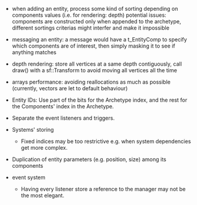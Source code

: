 - when adding an entity, process some kind of sorting depending on components values (i.e. for rendering: depth)
	potential issues: components are constructed only when appended to the archetype, different sortings criterias might interfer and make it impossible

- messaging an entity: a message would have a t_EntityComp to specify which components are of interest, then simply masking it to see if anything matches

- depth rendering: store all vertices at a same depth contiguously, call draw() with a sf::Transform to avoid moving all vertices all the time

- arrays performance: avoiding reallocations as much as possible (currently, vectors are let to default behaviour)

- Entity IDs: Use part of the bits for the Archetype index, and the rest for the Components' index in the Archetype.

- Separate the event listeners and triggers.

- Systems' storing
	- Fixed indices may be too restrictive e.g. when system dependencies get more complex.

- Duplication of entity parameters (e.g. position, size) among its components

- event system
	- Having every listener store a reference to the manager may not be the most elegant.
